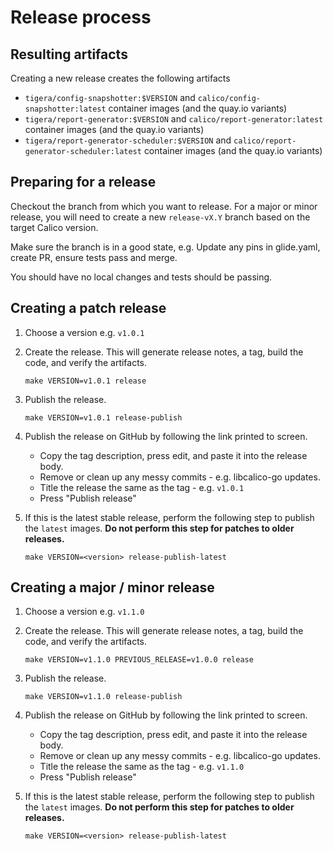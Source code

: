 # Release process

## Resulting artifacts

Creating a new release creates the following artifacts

* `tigera/config-snapshotter:$VERSION` and `calico/config-snapshotter:latest` container images (and the quay.io variants)
* `tigera/report-generator:$VERSION` and `calico/report-generator:latest` container images (and the quay.io variants)
* `tigera/report-generator-scheduler:$VERSION` and `calico/report-generator-scheduler:latest` container images (and the quay.io variants)

## Preparing for a release

Checkout the branch from which you want to release. For a major or minor release,
you will need to create a new `release-vX.Y` branch based on the target Calico version.

Make sure the branch is in a good state, e.g. Update any pins in glide.yaml, create PR, ensure tests pass and merge.

You should have no local changes and tests should be passing.

## Creating a patch release

1. Choose a version e.g. `v1.0.1`

1. Create the release. This will generate release notes, a tag, build the code, and verify the artifacts.

   ```
   make VERSION=v1.0.1 release
   ```

1. Publish the release.

   ```
   make VERSION=v1.0.1 release-publish
   ```

1. Publish the release on GitHub by following the link printed to screen.
   - Copy the tag description, press edit, and paste it into the release body.
   - Remove or clean up any messy commits - e.g. libcalico-go updates.
   - Title the release the same as the tag - e.g. `v1.0.1`
   - Press "Publish release"

1. If this is the latest stable release, perform the following step to publish the `latest` images. **Do not perform
   this step for patches to older releases.**

   ```
   make VERSION=<version> release-publish-latest
   ```

## Creating a major / minor release

1. Choose a version e.g. `v1.1.0`

1. Create the release. This will generate release notes, a tag, build the code, and verify the artifacts.

   ```
   make VERSION=v1.1.0 PREVIOUS_RELEASE=v1.0.0 release
   ```

1. Publish the release.

   ```
   make VERSION=v1.1.0 release-publish
   ```

1. Publish the release on GitHub by following the link printed to screen.
   - Copy the tag description, press edit, and paste it into the release body.
   - Remove or clean up any messy commits - e.g. libcalico-go updates.
   - Title the release the same as the tag - e.g. `v1.1.0`
   - Press "Publish release"

1. If this is the latest stable release, perform the following step to publish the `latest` images. **Do not perform
   this step for patches to older releases.**

   ```
   make VERSION=<version> release-publish-latest
   ```
